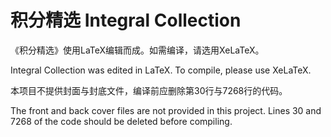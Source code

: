 # 积分精选 Integral Collection

《积分精选》使用LaTeX编辑而成。如需编译，请选用XeLaTeX。

Integral Collection was edited in LaTeX. To compile, please use XeLaTeX.

本项目不提供封面与封底文件，编译前应删除第30行与7268行的代码。

The front and back cover files are not provided in this project. Lines 30 and 7268 of the code should be deleted before compiling.
